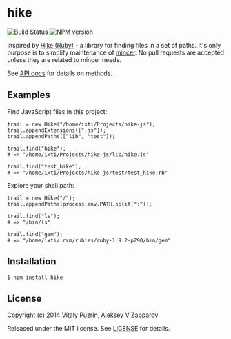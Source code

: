 hike
====

[![Build Status](https://travis-ci.org/nodeca/hike-js.svg?branch=master)](https://travis-ci.org/nodeca/hike-js)
[![NPM version](https://img.shields.io/npm/v/hike.svg)](https://www.npmjs.org/package/hike)

Inspired by [Hike (Ruby)](https://github.com/sstephenson/hike/) - a library for
finding files in a set of paths. It's only purpose is to simplify maintenance of
[mincer](https://github.com/nodeca/mincer). No pull requests are accepted unless
they are related to mincer needs.

See [API docs](https://nodeca.github.io/hike-js/) for details on methods.


Examples
--------

Find JavaScript files in this project:

    trail = new Hike("/home/ixti/Projects/hike-js");
    trail.appendExtensions([".js"]);
    trail.appendPaths(["lib", "test"]);

    trail.find("hike");
    # => "/home/ixti/Projects/hike-js/lib/hike.js"

    trail.find("test_hike");
    # => "/home/ixti/Projects/hike-js/test/test_hike.rb"

Explore your shell path:

    trail = new Hike("/");
    trail.appendPaths(process.env.PATH.split(":"));

    trail.find("ls");
    # => "/bin/ls"

    trail.find("gem");
    # => "/home/ixti/.rvm/rubies/ruby-1.9.2-p290/bin/gem"


Installation
------------

    $ npm install hike


License
-------

Copyright (c) 2014 Vitaly Puzrin, Aleksey V Zapparov

Released under the MIT license. See [LICENSE][license] for details.

[license]:  https://raw.github.com/nodeca/hike-js/master/LICENSE
